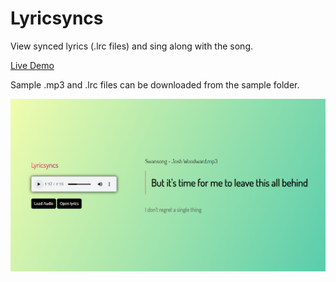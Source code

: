 # Lyricsyncs
View synced lyrics (.lrc files) and sing along with the song.   

[Live Demo](https://mithu2649.github.io/Lyricsyncs)   
  
Sample .mp3 and .lrc files can be downloaded from the sample folder.   
  
![Preview](https://github.com/mithu2649/Lyricsyncs/blob/master/sample/preview.png)
